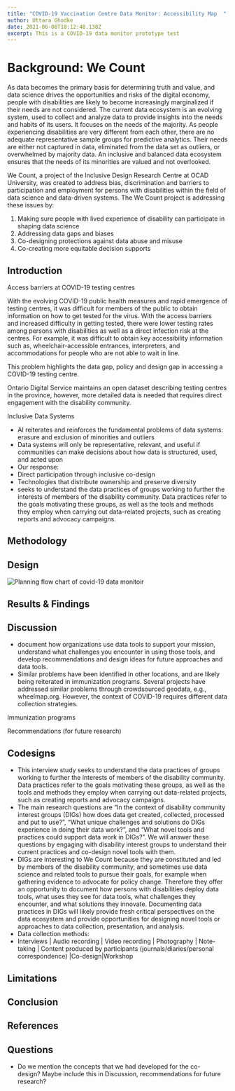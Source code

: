 ```yaml
---
title: "COVID-19 Vaccination Centre Data Monitor: Accessibility Map  "
author: Uttara Ghodke
date: 2021-06-08T18:12:48.138Z
excerpt: This is a COVID-19 data monitor prototype test
---
```

<!--StartFragment-->

# Background: We Count 

As data becomes the primary basis for determining truth and value, and data science drives the opportunities and risks of the digital economy, people with disabilities are likely to become increasingly marginalized if their needs are not considered. The current data ecosystem is an evolving system, used to collect and analyze data to provide insights into the needs and habits of its users. It focuses on the needs of the majority. As people experiencing disabilities are very different from each other, there are no adequate representative sample groups for predictive analytics. Their needs are either not captured in data, eliminated from the data set as outliers, or overwhelmed by majority data. An inclusive and balanced data ecosystem ensures that the needs of its minorities are valued and not overlooked. 

We Count, a project of the Inclusive Design Research Centre at OCAD University, was created to address bias, discrimination and barriers to participation and employment for persons with disabilities within the field of data science and data-driven systems. The We Count project is addressing these issues by: 

1. Making sure people with lived experience of disability can participate in shaping data science 
2. Addressing data gaps and biases 
3. Co-designing protections against data abuse and misuse 
4. Co-creating more equitable decision supports  

## Introduction 

Access barriers at COVID-19 testing centres​ 

With the evolving COVID-19 public health measures and rapid emergence of testing centres, it was difficult for members of the public to obtain information on how to get tested for the virus. With the access barriers and increased difficulty in getting tested, there were lower testing rates among persons with disabilities as well as a direct infection risk at the centres. For example, it was difficult to obtain key accessibility information such as, wheelchair-accessible entrances, interpreters, and accommodations for people who are not able to wait in line.  

This problem highlights the data gap, policy and design gap​ in accessing a COVID-19 testing centre.  

Ontario Digital Service maintains an open dataset describing testing centres in the province​, however, more detailed data is needed that requires direct engagement with the disability community. 

Inclusive Data Systems 

* AI reiterates and reinforces the fundamental problems of data systems: erasure and exclusion of minorities and outliers​ 
* Data systems will only be representative, relevant, and useful if communities can make decisions about how data is structured, used, and acted upon​ 
* Our response: ​ 
* Direct participation through inclusive co-design ​ 
* Technologies that distribute ownership and preserve diversity​ 
* seeks to understand the data practices of groups working to further the interests of members of the disability community. Data practices refer to the goals motivating these groups, as well as the tools and methods they employ when carrying out data-related projects, such as creating reports and advocacy campaigns. 

## Methodology 

## Design

![Planning flow chart of covid-19 data monitoir](/uploads/flowchart.jpeg "Planning flow chart of covid-19 data monitoir")

## Results & Findings 

## Discussion 

* document how organizations use data tools to support your mission, understand what challenges you encounter in using those tools, and develop recommendations and design ideas for future approaches and data tools. 
* Similar problems have been identified in other locations, and are likely being reiterated in immunization programs. Several projects have addressed similar problems through crowdsourced geodata, e.g., wheelmap.org​. However, the context of COVID-19 requires different data collection strategies​. 

Immunization programs 

Recommendations (for future research) 

## Codesigns 

* This interview study seeks to understand the data practices of groups working to further the interests of members of the disability community. Data practices refer to the goals motivating these groups, as well as the tools and methods they employ when carrying out data-related projects, such as creating reports and advocacy campaigns.  
* The main research questions are “In the context of disability community interest groups (DIGs) how does data get created, collected, processed and put to use?”, “What unique challenges and solutions do DIGs experience in doing their data work?”, and “What novel tools and practices could support data work in DIGs?”. We will answer these questions by engaging with disability interest groups to understand their current practices and co-design novel tools with them. 
* DIGs are interesting to We Count because they are constituted and led by members of the disability community, and sometimes use data science and related tools to pursue their goals, for example when gathering evidence to advocate for policy change. Therefore they offer an opportunity to document how persons with disabilities deploy data tools, what uses they see for data tools, what challenges they encounter, and what solutions they innovate. Documenting data practices in DIGs will likely provide fresh critical perspectives on the data ecosystem and provide opportunities for designing novel tools or approaches to data collection, presentation, and analysis. 
* Data collection methods:  
* Interviews | Audio recording | Video recording | Photography | Note-taking | Content produced by participants (journals/diaries/personal correspondence) |Co-design|Workshop 

## Limitations 

## Conclusion 

## References 

## Questions 

* Do we mention the concepts that we had developed for the co-design? Maybe include this in Discussion, recommendations for future research? 

<!--EndFragment-->